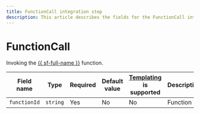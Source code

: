 ```yaml
---
title: FunctionCall integration step
description: This article describes the fields for the FunctionCall integration step.
---
```


# FunctionCall

Invoking the [{{ sf-full-name }}](../../../../../functions/) function.

Field name | Type | Required | Default value | [Templating](../../templating.md) is supported | Description
--- | --- | --- | --- | --- | ---
`functionId` | `string` | Yes | No | No | Function ID.